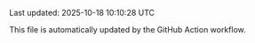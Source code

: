 Last updated: 2025-10-18 10:10:28 UTC

This file is automatically updated by the GitHub Action workflow.
